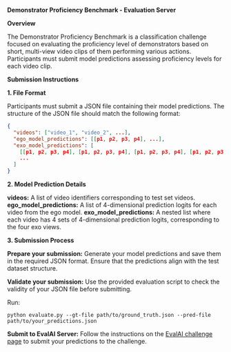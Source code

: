 **Demonstrator Proficiency Benchmark - Evaluation Server**

**Overview**

The Demonstrator Proficiency Benchmark is a classification challenge focused on evaluating the proficiency level of demonstrators based on short, multi-view video clips of them performing various actions. Participants must submit model predictions assessing proficiency levels for each video clip.

**Submission Instructions**

**1. File Format**

Participants must submit a JSON file containing their model predictions. The structure of the JSON file should match the following format:

```json
{
  "videos": ["video_1", "video_2", ...],
  "ego_model_predictions": [[p1, p2, p3, p4], ...],
  "exo_model_predictions": [
    [[p1, p2, p3, p4], [p1, p2, p3, p4], [p1, p2, p3, p4], [p1, p2, p3, p4]],
    ...
  ]
}
```

**2. Model Prediction Details**

**videos:** A list of video identifiers corresponding to test set videos.
**ego_model_predictions:** A list of 4-dimensional prediction logits for each video from the ego model.
**exo_model_predictions:** A nested list where each video has 4 sets of 4-dimensional prediction logits, corresponding to the four exo views.

**3. Submission Process**

**Prepare your submission:**
Generate your model predictions and save them in the required JSON format.
Ensure that the predictions align with the test dataset structure.

**Validate your submission:**
Use the provided evaluation script to check the validity of your JSON file before submitting.

Run:
```
python evaluate.py --gt-file path/to/ground_truth.json --pred-file path/to/your_predictions.json
```

**Submit to EvalAI Server:**
Follow the instructions on the [EvalAI challenge page](https://eval.ai/web/challenges/challenge-page/2291/overview) to submit your predictions to the challenge.
